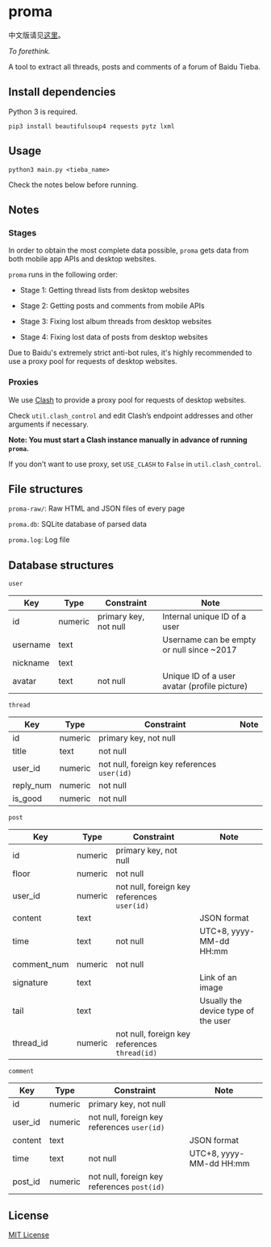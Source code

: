 # proma

中文版请见[这里](https://github.com/CatMe0w/proma/blob/master/README_zh.md)。

_To forethink._

A tool to extract all threads, posts and comments of a forum of Baidu Tieba.

## Install dependencies

Python 3 is required.

`pip3 install beautifulsoup4 requests pytz lxml`

## Usage

`python3 main.py <tieba_name>`

Check the notes below before running.

## Notes

### Stages

In order to obtain the most complete data possible, `proma` gets data from both mobile app APIs and desktop websites. 

`proma` runs in the following order:

- Stage 1: Getting thread lists from desktop websites

- Stage 2: Getting posts and comments from mobile APIs

- Stage 3: Fixing lost album threads from desktop websites

- Stage 4: Fixing lost data of posts from desktop websites

Due to Baidu's extremely strict anti-bot rules, it's highly recommended to use a proxy pool for requests of desktop websites.

### Proxies

We use [Clash](https://github.com/Dreamacro/clash) to provide a proxy pool for requests of desktop websites.

Check `util.clash_control` and edit Clash’s endpoint addresses and other arguments if necessary.

__Note: You must start a Clash instance manually in advance of running `proma`.__

If you don’t want to use proxy, set `USE_CLASH` to `False` in `util.clash_control`.

## File structures

`proma-raw/`: Raw HTML and JSON files of every page

`proma.db`: SQLite database of parsed data

`proma.log`: Log file

## Database structures

`user`

|Key|Type|Constraint|Note|
|-|-|-|-|
|id|numeric|primary key, not null|Internal unique ID of a user|
|username|text||Username can be empty or null since ~2017|
|nickname|text|||
|avatar|text|not null|Unique ID of a user avatar (profile picture)|

`thread`

|Key|Type|Constraint|Note|
|-|-|-|-|
|id|numeric|primary key, not null||
|title|text|not null||
|user_id|numeric|not null, foreign key references `user(id)`||
|reply_num|numeric|not null||
|is_good|numeric|not null||

`post`

|Key|Type|Constraint|Note|
|-|-|-|-|
|id|numeric|primary key, not null||
|floor|numeric|not null||
|user_id|numeric|not null, foreign key references `user(id)`||
|content|text||JSON format|
|time|text|not null|UTC+8, yyyy-MM-dd HH:mm|
|comment_num|numeric|not null||
|signature|text||Link of an image|
|tail|text||Usually the device type of the user|
|thread_id|numeric|not null, foreign key references `thread(id)`||

`comment`

|Key|Type|Constraint|Note|
|-|-|-|-|
|id|numeric|primary key, not null||
|user_id|numeric|not null, foreign key references `user(id)`||
|content|text||JSON format|
|time|text|not null|UTC+8, yyyy-MM-dd HH:mm|
|post_id|numeric|not null, foreign key references `post(id)`||

## License

[MIT License](https://opensource.org/licenses/MIT)
